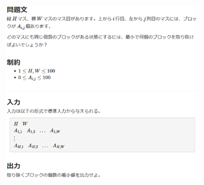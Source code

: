![question](https://github.com/kimura-12/AtCoder_Training/blob/master/AtCoder_Beginner_Contest/ABC186/B.Blocks_on_Grid/question.png)
